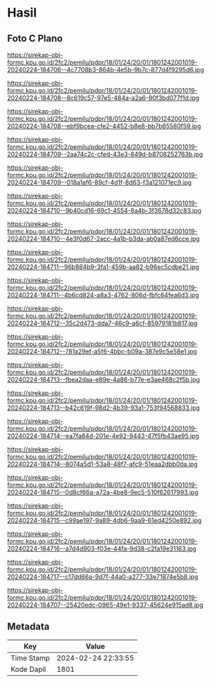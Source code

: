 # Hasil

## Foto C Plano

https://sirekap-obj-formc.kpu.go.id/2fc2/pemilu/pdpr/18/01/24/20/01/1801242001019-20240224-184706--4c7708b3-864b-4e5b-9b7c-877d4f9295d6.jpg

https://sirekap-obj-formc.kpu.go.id/2fc2/pemilu/pdpr/18/01/24/20/01/1801242001019-20240224-184708--8c619c57-97e5-484a-a2a6-90f3bd077f1d.jpg

https://sirekap-obj-formc.kpu.go.id/2fc2/pemilu/pdpr/18/01/24/20/01/1801242001019-20240224-184708--ebf9bcea-cfe2-4452-b8e8-bb7b65580f59.jpg

https://sirekap-obj-formc.kpu.go.id/2fc2/pemilu/pdpr/18/01/24/20/01/1801242001019-20240224-184709--2aa74c2c-cfed-43e3-849d-b8708252763b.jpg

https://sirekap-obj-formc.kpu.go.id/2fc2/pemilu/pdpr/18/01/24/20/01/1801242001019-20240224-184709--018a1af6-89cf-4d1f-8d63-f3a121071ec9.jpg

https://sirekap-obj-formc.kpu.go.id/2fc2/pemilu/pdpr/18/01/24/20/01/1801242001019-20240224-184710--9b40cd16-69c1-4554-8a4b-3f3678d32c83.jpg

https://sirekap-obj-formc.kpu.go.id/2fc2/pemilu/pdpr/18/01/24/20/01/1801242001019-20240224-184710--4e3f0d67-2acc-4a1b-b3da-ab0a87ed6cce.jpg

https://sirekap-obj-formc.kpu.go.id/2fc2/pemilu/pdpr/18/01/24/20/01/1801242001019-20240224-184711--96b884b9-3fa1-459b-aa82-b96ec5cdbe21.jpg

https://sirekap-obj-formc.kpu.go.id/2fc2/pemilu/pdpr/18/01/24/20/01/1801242001019-20240224-184711--4b6cd824-a8a3-4762-806d-fbfc64fea6d3.jpg

https://sirekap-obj-formc.kpu.go.id/2fc2/pemilu/pdpr/18/01/24/20/01/1801242001019-20240224-184712--35c2d473-dda7-46c9-a6cf-85979181b817.jpg

https://sirekap-obj-formc.kpu.go.id/2fc2/pemilu/pdpr/18/01/24/20/01/1801242001019-20240224-184712--781a29ef-a5f6-4bbc-b09a-387e9c5e58e1.jpg

https://sirekap-obj-formc.kpu.go.id/2fc2/pemilu/pdpr/18/01/24/20/01/1801242001019-20240224-184713--fbea2daa-e89e-4a86-b77e-e3ae468c2f5b.jpg

https://sirekap-obj-formc.kpu.go.id/2fc2/pemilu/pdpr/18/01/24/20/01/1801242001019-20240224-184713--b42c619f-98d2-4b39-93a1-753f94568833.jpg

https://sirekap-obj-formc.kpu.go.id/2fc2/pemilu/pdpr/18/01/24/20/01/1801242001019-20240224-184714--ea7fa84d-201e-4e92-9443-47f5fb43ae95.jpg

https://sirekap-obj-formc.kpu.go.id/2fc2/pemilu/pdpr/18/01/24/20/01/1801242001019-20240224-184714--8074a5d1-53a8-48f7-afc9-51eaa2dbb0da.jpg

https://sirekap-obj-formc.kpu.go.id/2fc2/pemilu/pdpr/18/01/24/20/01/1801242001019-20240224-184715--0d8cf66a-a72a-4be8-9ec5-510f62617993.jpg

https://sirekap-obj-formc.kpu.go.id/2fc2/pemilu/pdpr/18/01/24/20/01/1801242001019-20240224-184715--c99ae197-9a89-4db6-9aa9-61ed4250e892.jpg

https://sirekap-obj-formc.kpu.go.id/2fc2/pemilu/pdpr/18/01/24/20/01/1801242001019-20240224-184716--a7d4d903-f03e-44fa-9d38-c2fa19e31163.jpg

https://sirekap-obj-formc.kpu.go.id/2fc2/pemilu/pdpr/18/01/24/20/01/1801242001019-20240224-184717--c17dd66a-9d7f-44a0-a277-33e71874e5b8.jpg

https://sirekap-obj-formc.kpu.go.id/2fc2/pemilu/pdpr/18/01/24/20/01/1801242001019-20240224-184707--25420edc-0965-49e1-9337-45624e915ad8.jpg


## Metadata

| Key        | Value               |
| ---------- | ------------------- |
| Time Stamp | 2024-02-24 22:33:55 |
| Kode Dapil | 1801                |



